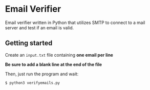 # Email Verifier

Email verifier written in Python that utilizes SMTP to connect to a mail server and test if an email is valid.

## Getting started

Create an `input.txt` file containing **one email per line**

**Be sure to add a blank line at the end of the file**

Then, just run the program and wait:

```bash
$ python3 verifyemails.py
```
